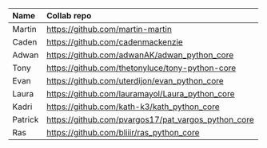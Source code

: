 | Name | Collab repo |
|:--|:--|
|Martin| https://github.com/martin-martin |
|Caden| https://github.com/cadenmackenzie |
|Adwan| https://github.com/adwanAK/adwan_python_core |
|Tony| https://github.com/thetonyluce/tony-python-core |
|Evan| https://github.com/uterdijon/evan_python_core |
|Laura| https://github.com/lauramayol/Laura_python_core |
|Kadri| https://github.com/kath-k3/kath_python_core |
|Patrick| https://github.com/pvargos17/pat_vargos_python_core |
|Ras| https://github.com/bliiir/ras_python_core |
